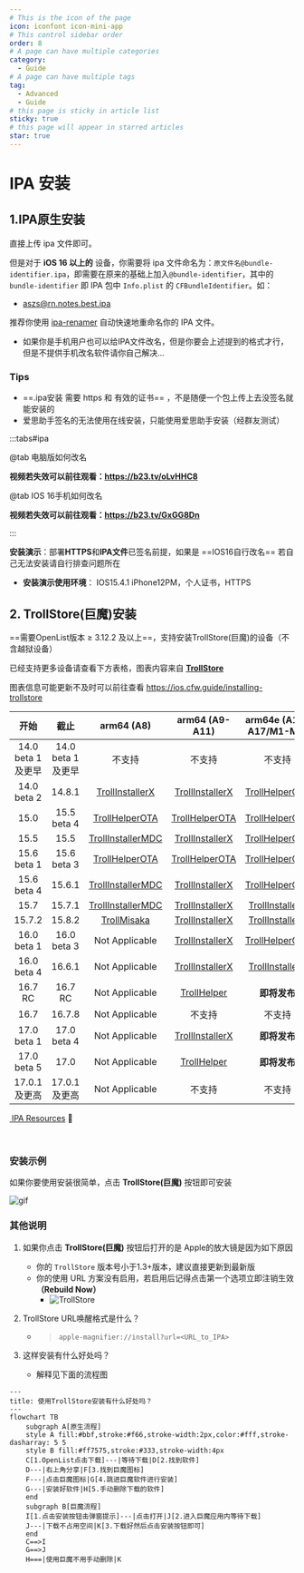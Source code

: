 ```yaml
---
# This is the icon of the page
icon: iconfont icon-mini-app
# This control sidebar order
order: 8
# A page can have multiple categories
category:
  - Guide
# A page can have multiple tags
tag:
  - Advanced
  - Guide
# this page is sticky in article list
sticky: true
# this page will appear in starred articles
star: true
---
```


# IPA 安装



## **1.IPA原生安装**

直接上传 ipa 文件即可。

但是对于 **iOS 16 以上的** 设备，你需要将 ipa 文件命名为：`原文件名@bundle-identifier.ipa`，即需要在原来的基础上加入`@bundle-identifier`，其中的 `bundle-identifier` 即 IPA 包中 `Info.plist` 的 `CFBundleIdentifier`。如：

- aszs@rn.notes.best.ipa

推荐你使用 [ipa-renamer](https://github.com/Xhofe/ipa-renamer) 自动快速地重命名你的 IPA 文件。

- 如果你是手机用户也可以给IPA文件改名，但是你要会上述提到的格式才行，但是不提供手机改名软件请你自己解决...



### **Tips**

- ==.ipa安装 需要 https 和 有效的证书== ，不是随便一个包上传上去没签名就能安装的
- 爱思助手签名的无法使用在线安装，只能使用爱思助手安装（经群友测试）

:::tabs#ipa

@tab 电脑版如何改名

<BiliBili bvid="BV1bT411N7tT" ratio="16:9" low-quality no-danmaku />

**视频若失效可以前往观看：https://b23.tv/oLvHHC8**

@tab IOS 16手机如何改名

<BiliBili bvid="BV1kX4y1X7vo" />

**视频若失效可以前往观看：https://b23.tv/GxGG8Dn**

:::



**安装演示**：部署**HTTPS**和**IPA文件**已签名前提，如果是 ==IOS16自行改名== 若自己无法安装请自行排查问题所在

- **安装演示使用环境**： IOS15.4.1 iPhone12PM，个人证书，HTTPS

<ArtPlayer src="https://r2.izyt.cc/ios/ios_ts.m3u8" />



## **2. TrollStore(巨魔)安装**

 ==需要OpenList版本 ≥ 3.12.2 及以上==，支持安装TrollStore(巨魔)的设备（不含越狱设备）

已经支持更多设备请查看下方表格，图表内容来自 [**TrollStore**](https://github.com/opa334/TrollStore)

图表信息可能更新不及时可以前往查看  <i class="fa-regular fa-hand-point-right" style="color: #B197FC;"></i> https://ios.cfw.guide/installing-trollstore

|       开始        |       截止        |                        **arm64 (A8)**                        |                        arm64 (A9-A11)                        |                    arm64e (A12-A17/M1-M2)                    |
| :---------------: | :---------------: | :----------------------------------------------------------: | :----------------------------------------------------------: | :----------------------------------------------------------: |
| 14.0 beta 1及更早 | 14.0 beta 1及更早 |                            不支持                            |                            不支持                            |                            不支持                            |
|    14.0 beta 2    |      14.8.1       | [TrollInstallerX](https://ios.cfw.guide/installing-trollstore-trollinstallerx) | [TrollInstallerX](https://ios.cfw.guide/installing-trollstore-trollinstallerx) | [TrollHelperOTA](https://ios.cfw.guide/installing-trollstore-trollhelperota) |
|       15.0        |    15.5 beta 4    | [TrollHelperOTA](https://ios.cfw.guide/installing-trollstore-trollhelperota) | [TrollHelperOTA](https://ios.cfw.guide/installing-trollstore-trollhelperota) | [TrollHelperOTA](https://ios.cfw.guide/installing-trollstore-trollhelperota) |
|       15.5        |       15.5        | [TrollInstallerMDC](https://ios.cfw.guide/installing-trollstore-trollinstallermdc) | [TrollInstallerX](https://ios.cfw.guide/installing-trollstore-trollinstallerx) | [TrollHelperOTA](https://ios.cfw.guide/installing-trollstore-trollhelperota) |
|    15.6 beta 1    |    15.6 beta 3    | [TrollHelperOTA](https://ios.cfw.guide/installing-trollstore-trollhelperota) | [TrollHelperOTA](https://ios.cfw.guide/installing-trollstore-trollhelperota) | [TrollHelperOTA](https://ios.cfw.guide/installing-trollstore-trollhelperota) |
|    15.6 beta 4    |      15.6.1       | [TrollInstallerMDC](https://ios.cfw.guide/installing-trollstore-trollinstallermdc) | [TrollInstallerX](https://ios.cfw.guide/installing-trollstore-trollinstallerx) | [TrollHelperOTA](https://ios.cfw.guide/installing-trollstore-trollhelperota) |
|       15.7        |      15.7.1       | [TrollInstallerMDC](https://ios.cfw.guide/installing-trollstore-trollinstallermdc) | [TrollInstallerX](https://ios.cfw.guide/installing-trollstore-trollinstallerx) | [TrollInstallerX](https://ios.cfw.guide/installing-trollstore-trollinstallerx) |
|      15.7.2       |      15.8.2       | [TrollMisaka](https://ios.cfw.guide/installing-trollstore-trollmisaka) | [TrollInstallerX](https://ios.cfw.guide/installing-trollstore-trollinstallerx) | [TrollInstallerX](https://ios.cfw.guide/installing-trollstore-trollinstallerx) |
|    16.0 beta 1    |    16.0 beta 3    |                        Not Applicable                        | [TrollInstallerX](https://ios.cfw.guide/installing-trollstore-trollinstallerx) | [TrollHelperOTA](https://ios.cfw.guide/installing-trollstore-trollhelperota) |
|    16.0 beta 4    |      16.6.1       |                        Not Applicable                        | [TrollInstallerX](https://ios.cfw.guide/installing-trollstore-trollinstallerx) | [TrollInstallerX](https://ios.cfw.guide/installing-trollstore-trollinstallerx) |
|      16.7 RC      |      16.7 RC      |                        Not Applicable                        | [TrollHelper](https://ios.cfw.guide/installing-trollstore-trollhelper) |                         **即将发布**                         |
|       16.7        |      16.7.8       |                        Not Applicable                        |                            不支持                            |                            不支持                            |
|    17.0 beta 1    |    17.0 beta 4    |                        Not Applicable                        | [TrollInstallerX](https://ios.cfw.guide/installing-trollstore-trollinstallerx) |                         **即将发布**                         |
|    17.0 beta 5    |       17.0        |                        Not Applicable                        | [TrollHelper](https://ios.cfw.guide/installing-trollstore-trollhelper) |                         **即将发布**                         |
|   17.0.1及更高    |   17.0.1及更高    |                        Not Applicable                        |                            不支持                            |                            不支持                            |

<span><a href="https://www.alipan.com/s/Z3mrsfdFY5h"><i class="fa-solid fa-party-horn fa-shake" style="color: #74C0FC;"></i> IPA Resources</a></span> :gift:

<br/>



### **安装示例**

如果你要使用安装很简单，点击 **TrollStore(巨魔)** 按钮即可安装

![gif](https://pic.rmb.bdstatic.com/bjh/ff1e47ebc1efe5a907dbfffabf4d5f67.gif)



### **其他说明**

1. 如果你点击 **TrollStore(巨魔)** 按钮后打开的是 Apple的放大镜是因为如下原因
   - 你的 `TrollStore` 版本号小于1.3+版本，建议直接更新到最新版
   - 你的使用 URL 方案没有启用，若启用后记得点击第一个选项立即注销生效 **（Rebuild Now）**
     - ![TrollStore](/img/advanced/TrollStore.jpg)

2. TrollStore URL唤醒格式是什么？

   - > `apple-magnifier://install?url=<URL_to_IPA>`

3. 这样安装有什么好处吗？

   - 解释见下面的流程图


```mermaid
---
title: 使用TrollStore安装有什么好处吗？
---
flowchart TB
    subgraph A[原生流程]
    style A fill:#bbf,stroke:#f66,stroke-width:2px,color:#fff,stroke-dasharray: 5 5
    style B fill:#ff7575,stroke:#333,stroke-width:4px
    C[1.OpenList点击下载]---|等待下载|D[2.找到软件]
    D---|右上角分享|F[3.找到巨魔图标]
    F---|点击巨魔图标|G[4.跳进巨魔软件进行安装]
    G---|安装好软件|H[5.手动删除下载的软件]
    end
    subgraph B[巨魔流程]
    I[1.点击安装按钮击弹窗提示]---|点击打开|J[2.进入巨魔应用内等待下载]
    J---|下载不占用空间|K[3.下载好然后点击安装按钮即可]
    end
    C==>I
    G==>J
    H===|使用巨魔不用手动删除|K
```

